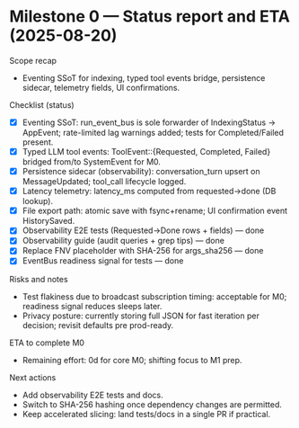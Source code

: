 # Milestone 0 — Status report and ETA (2025-08-20)

Scope recap
- Eventing SSoT for indexing, typed tool events bridge, persistence sidecar, telemetry fields, UI confirmations.

Checklist (status)
- [x] Eventing SSoT: run_event_bus is sole forwarder of IndexingStatus → AppEvent; rate-limited lag warnings added; tests for Completed/Failed present.
- [x] Typed LLM tool events: ToolEvent::{Requested, Completed, Failed} bridged from/to SystemEvent for M0.
- [x] Persistence sidecar (observability): conversation_turn upsert on MessageUpdated; tool_call lifecycle logged.
- [x] Latency telemetry: latency_ms computed from requested→done (DB lookup).
- [x] File export path: atomic save with fsync+rename; UI confirmation event HistorySaved.
- [x] Observability E2E tests (Requested→Done rows + fields) — done
- [x] Observability guide (audit queries + grep tips) — done
- [x] Replace FNV placeholder with SHA-256 for args_sha256 — done
- [x] EventBus readiness signal for tests — done

Risks and notes
- Test flakiness due to broadcast subscription timing: acceptable for M0; readiness signal reduces sleeps later.
- Privacy posture: currently storing full JSON for fast iteration per decision; revisit defaults pre prod-ready.

ETA to complete M0
- Remaining effort: 0d for core M0; shifting focus to M1 prep.

Next actions
- Add observability E2E tests and docs.
- Switch to SHA-256 hashing once dependency changes are permitted.
- Keep accelerated slicing: land tests/docs in a single PR if practical.
